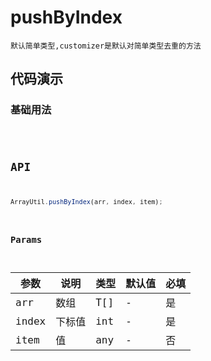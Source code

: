 # pushByIndex

`默认简单类型,customizer是默认对简单类型去重的方法`


## 代码演示

### 基础用法
<code src="./pushByIndex-use" />


## API
```jsx | pure
ArrayUtil.pushByIndex(arr, index, item);
```

### Params

| 参数  | 说明   | 类型 | 默认值 | 必填 |
| ----- | ------ | ---- | ------ | ---- |
| arr   | 数组   | T[]  | -      | 是   |
| index | 下标值 | int  | -      | 是   |
| item  | 值     | any  | -      | 否   |
